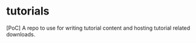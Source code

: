 # tutorials
[PoC] A repo to use for writing tutorial content and hosting tutorial related downloads.  
